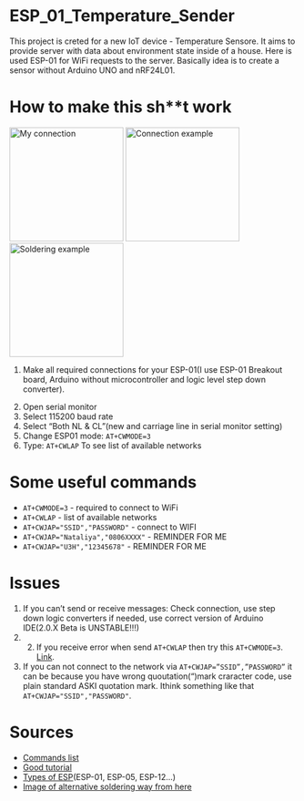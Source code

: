 # ESP_01_Temperature_Sender
This project is creted for a new IoT device - Temperature Sensore. It aims to provide server with data about environment state inside of a house.
Here is used ESP-01 for WiFi requests to the server. Basically idea is to create a sensor without Arduino UNO and nRF24L01.



# How to make this sh**t work
<!-- ![image](https://user-images.githubusercontent.com/48696470/140382628-33df5bd0-46d6-4a91-b54c-ef300504083e.png) -->

<div>
  <img src="https://user-images.githubusercontent.com/48696470/139743871-36d4f821-8e6a-4bcd-8e18-a4a71903e9e6.png" alt="My connection" height="200px"/>
  <img src="https://user-images.githubusercontent.com/48696470/139743683-5fbc1c17-9092-4dfb-9eaa-3837965f1c32.png" alt="Connection example" height="200px"/>
  <img src="https://user-images.githubusercontent.com/48696470/140382628-33df5bd0-46d6-4a91-b54c-ef300504083e.png" alt="Soldering example" title="Alternative soldering example" height="200px"/>
</div>

1. Make all required connections for your ESP-01(I use ESP-01 Breakout board, Arduino without microcontroller and logic level step down converter).
<!-- Images are replaced with HTML because they were too big, if there are any issues you can set it as before -->
<!--   ![image](https://user-images.githubusercontent.com/48696470/139743683-5fbc1c17-9092-4dfb-9eaa-3837965f1c32.png) -->
<!--   ![image](https://user-images.githubusercontent.com/48696470/139743871-36d4f821-8e6a-4bcd-8e18-a4a71903e9e6.png) -->
2. Open serial monitor
3. Select 115200 baud rate
4. Select “Both NL & CL”(new and carriage line in serial monitor setting)
5. Change ESP01 mode: `AT+CWMODE=3`
6. Type: `AT+CWLAP` To see list of available networks

# Some useful commands
- `AT+CWMODE=3` - required to connect to WiFi
- `AT+CWLAP` - list of available networks
- `AT+CWJAP="SSID","PASSWORD"` - connect to WIFI
- `AT+CWJAP="Nataliya","0806XXXX"` - REMINDER FOR ME
- `AT+CWJAP="U3H","12345678"` - REMINDER FOR ME

# Issues
1. If you can’t send or receive messages: Check connection, use step down logic converters if needed, use correct version of Arduino IDE(2.0.X Beta is UNSTABLE!!!)
2. 2.	If you receive error when send `AT+CWLAP` then try this `AT+CWMODE=3`. [Link](https://medium.com/@deduardopineda/the-correc-command-is-at-cwlap-wifi-name-wifi-password-d642b301c6ec).
3. If you can not connect to the  network via `AT+CWJAP=”SSID”,”PASSWORD”` it can be because you have wrong quoutation(“)mark craracter code, use plain standard ASKI quotation mark. Ithink something like that `AT+CWJAP="SSID","PASSWORD"`.

# Sources
- [Commands list](https://wiki.iteadstudio.com/images/5/53/Esp8266_at_instruction_set_en_v1.5.4_0.pdf)
- [Good tutorial](https://www.geekstips.com/esp8266-arduino-tutorial-iot-code-example/)
- [Types of ESP](https://blog.squix.org/2015/03/esp8266-module-comparison-esp-01-esp-05.html)(ESP-01, ESP-05, ESP-12...)
- [Image of alternative soldering way from here](https://www.allaboutcircuits.com/projects/breadboard-and-program-an-esp-01-circuit-with-the-arduino-ide/)
